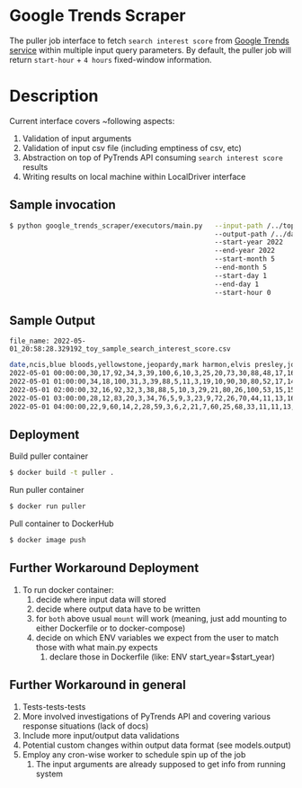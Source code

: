 # Google Trends Scraper
The puller job interface to fetch `search interest score` from [Google Trends service](https://trends.google.com/trends/?geo=HU) within multiple input query parameters. By default, the puller job will return `start-hour` + `4 hours` fixed-window information.

# Description
Current interface covers ~following aspects:
  1. Validation of input arguments
  2. Validation of input csv file (including emptiness of csv, etc)
  3. Abstraction on top of PyTrends API consuming `search interest score` results
  4. Writing results on local machine within LocalDriver interface

## Sample invocation
```bash
$ python google_trends_scraper/executors/main.py   --input-path /../top-search-keywords.csv 
                                                   --output-path /../data-material/output/
                                                   --start-year 2022
                                                   --end-year 2022
                                                   --start-month 5
                                                   --end-month 5
                                                   --start-day 1
                                                   --end-day 1
                                                   --start-hour 0  
```

## Sample Output
`file_name: 2022-05-01_20:58:28.329192_toy_sample_search_interest_score.csv`
```bash
date,ncis,blue bloods,yellowstone,jeopardy,mark harmon,elvis presley,john wayne,andy griffith,tom selleck,ncis los angeles,alex trebek,pat sajak,happy days,law & order,wheel fortune,blake shelton,cole hauser,ken jennings,duck dynasty,donnie wahlberg,alaskan bush people,lucille ball,sam elliott,country music,brady bunch,olympics,sadie robertson,law & order svu,little house prairie,ncis new orleans,judy norton,eric christian olsen,gwen stefani,kevin costner,ron howard,american pickers,I love lucy,dolly parton,frank fritz,guest host,michael landon,tim allen,daniela ruah,carrie underwood,henry winkler,man standing,john dutton,beverly hillbillies,priscilla presley,korie robertson,graceland,gilligan island,mariska hargitay,alan jackson,bridget moynahan,rip wheeler,ncis hawai,beth dutton,tim mcgraw,simone biles,vanna white,melissa gilbert,clint eastwood,riley keough,mayim bialik,garth brooks,tokyo olympics,deadliest catch,nick mcglashan,alan alda,emily wickersham,sadie robertson huff,buzzy cohen,ree drummond,kelly clarkson,levar burton,golden girls,reba mcentire,mike wolfe,aaron rodgers,faith hill,george strait,jamie dutton,duck dynasty star,phil robertson,kelly reilly,pioneer woman,desi arnaz,nascar,candace cameron bure,miranda lambert,taylor sheridan,paige spiranac,dukes hazzard,team usa,jenny mccarthy,bloods star,matthew mcconaughey,danny reagan,lucie arnaz
2022-05-01 00:00:00,30,17,92,34,3,39,100,6,10,3,25,20,73,30,88,48,17,16,17,14,1,4,5,41,4,82,1,3,14,7,1,1,29,100,10,4,7,100,0,1,2,5,1,18,4,59,14,75,59,1,52,3,70,92,15,3,0,11,100,21,15,6,100,2,29,100,2,12,0,2,3,1,0,14,66,9,89,59,2,92,14,100,1,0,1,0,2,0,20,1,12,2,3,4,3,31,1,92,1,3
2022-05-01 01:00:00,34,18,100,31,3,39,88,5,11,3,19,10,90,30,80,52,17,14,17,15,1,5,7,40,4,89,3,2,15,9,1,1,28,99,12,4,8,62,0,1,3,7,1,19,6,73,19,97,49,0,50,4,73,100,15,2,1,15,96,17,8,6,90,3,31,94,2,10,0,2,3,0,0,11,65,14,97,57,3,100,16,86,1,0,2,0,2,0,16,1,12,3,3,5,4,26,1,100,1,3
2022-05-01 02:00:00,32,16,92,32,3,38,88,5,10,3,29,21,80,26,100,53,15,15,16,15,1,4,6,36,4,89,3,2,15,9,1,1,28,96,12,3,8,61,0,2,2,5,0,19,5,74,16,90,58,0,47,3,55,90,16,3,0,13,98,22,16,5,84,4,38,94,3,10,0,3,1,0,0,12,69,14,95,55,2,96,14,62,1,0,2,0,1,0,13,1,12,3,3,4,3,32,0,98,1,2
2022-05-01 03:00:00,28,12,83,20,3,34,76,5,9,3,23,9,72,26,70,44,11,13,16,13,0,4,5,31,3,100,2,2,12,5,1,0,26,80,13,2,7,50,0,3,2,5,1,17,5,75,17,83,54,2,46,2,51,78,15,2,0,10,85,15,7,4,84,3,22,89,4,9,0,2,2,0,0,6,60,9,87,53,1,85,13,55,2,0,1,0,1,0,11,1,9,2,3,4,3,26,1,96,0,4
2022-05-01 04:00:00,22,9,60,14,2,28,59,3,6,2,21,7,60,25,68,33,11,11,13,10,1,3,4,23,3,92,2,2,10,5,0,1,22,67,10,2,7,40,0,2,2,4,0,16,3,82,12,45,49,0,34,1,52,63,11,2,0,10,69,15,6,4,55,4,13,87,4,8,0,2,3,0,0,6,61,8,98,37,2,65,14,43,1,0,1,0,1,0,9,0,7,2,2,3,3,24,0,75,1,2
```

## Deployment
Build puller container
```bash
$ docker build -t puller .
```

Run puller container
```bash
$ docker run puller
```

Pull container to DockerHub
```bash
$ docker image push
```

## Further Workaround Deployment
1. To run docker container:
   1. decide where input data will stored 
   2. decide where output data have to be written
   3. for `both` above usual `mount` will work (meaning, just add mounting to either Dockerfile or to docker-compose)
   4. decide on which ENV variables we expect from the user to match those with what main.py expects
      1. declare those in Dockerfile (like: ENV start_year=$start_year)


## Further Workaround in general
1. Tests-tests-tests
2. More involved investigations of PyTrends API and covering various response situations (lack of docs)
3. Include more input/output data validations 
4. Potential custom changes within output data format (see models.output)
5. Employ any cron-wise worker to schedule spin up of the job
   1. The input arguments are already supposed to get info from running system

